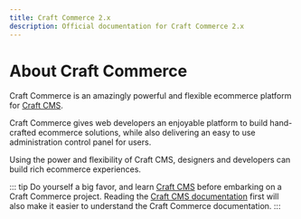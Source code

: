 ```yaml
---
title: Craft Commerce 2.x
description: Official documentation for Craft Commerce 2.x
---
```


# About Craft Commerce

Craft Commerce is an amazingly powerful and flexible ecommerce platform for [Craft CMS](https://craftcms.com).

Craft Commerce gives web developers an enjoyable platform to build hand-crafted ecommerce solutions, while also delivering an easy to use administration control panel for users.

Using the power and flexibility of Craft CMS, designers and developers can build rich ecommerce experiences.

::: tip
Do yourself a big favor, and learn [Craft CMS](https://craftcms.com/) before embarking on a Craft Commerce project.
Reading the [Craft CMS documentation](https://docs.craftcms.com/) first will also make it easier to understand the Craft Commerce documentation.
:::
